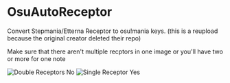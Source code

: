 # OsuAutoReceptor
Convert Stepmania/Etterna Receptor to osu!mania keys. (this is a reupload because the original creator deleted their repo)

Make sure that there aren't multiple recptors in one image or you'll have two or more for one note

![Double Receptors No](https://imgur.com/Gx3SMG9) ![Single Receptor Yes](https://imgur.com/1PqSW6u)
